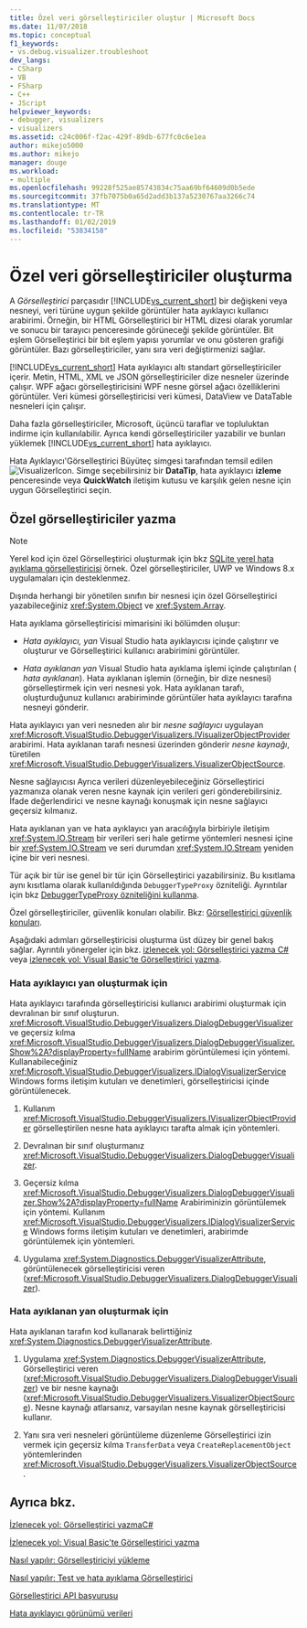 ```yaml
---
title: Özel veri görselleştiriciler oluştur | Microsoft Docs
ms.date: 11/07/2018
ms.topic: conceptual
f1_keywords:
- vs.debug.visualizer.troubleshoot
dev_langs:
- CSharp
- VB
- FSharp
- C++
- JScript
helpviewer_keywords:
- debugger, visualizers
- visualizers
ms.assetid: c24c006f-f2ac-429f-89db-677fc0c6e1ea
author: mikejo5000
ms.author: mikejo
manager: douge
ms.workload:
- multiple
ms.openlocfilehash: 99228f525ae85743834c75aa69bf64609d0b5ede
ms.sourcegitcommit: 37fb7075b0a65d2add3b137a5230767aa3266c74
ms.translationtype: MT
ms.contentlocale: tr-TR
ms.lasthandoff: 01/02/2019
ms.locfileid: "53834158"
---
```

# <a name="create-custom-data-visualizers"></a>Özel veri görselleştiriciler oluşturma 
 A *Görselleştirici* parçasıdır [!INCLUDE[vs_current_short](../code-quality/includes/vs_current_short_md.md)] bir değişkeni veya nesneyi, veri türüne uygun şekilde görüntüler hata ayıklayıcı kullanıcı arabirimi. Örneğin, bir HTML Görselleştirici bir HTML dizesi olarak yorumlar ve sonucu bir tarayıcı penceresinde görüneceği şekilde görüntüler. Bit eşlem Görselleştirici bir bit eşlem yapısı yorumlar ve onu gösteren grafiği görüntüler. Bazı görselleştiriciler, yanı sıra veri değiştirmenizi sağlar.

 [!INCLUDE[vs_current_short](../code-quality/includes/vs_current_short_md.md)] Hata ayıklayıcı altı standart görselleştiriciler içerir. Metin, HTML, XML ve JSON görselleştiriciler dize nesneler üzerinde çalışır. WPF ağacı görselleştiricisini WPF nesne görsel ağacı özelliklerini görüntüler. Veri kümesi görselleştiricisi veri kümesi, DataView ve DataTable nesneleri için çalışır. 

Daha fazla görselleştiriciler, Microsoft, üçüncü taraflar ve topluluktan indirme için kullanılabilir. Ayrıca kendi görselleştiriciler yazabilir ve bunları yüklemek [!INCLUDE[vs_current_short](../code-quality/includes/vs_current_short_md.md)] hata ayıklayıcı.

Hata Ayıklayıcı'Görselleştirici Büyüteç simgesi tarafından temsil edilen ![VisualizerIcon](../debugger/media/dbg-tips-visualizer-icon.png "Görselleştirici simgesi"). Simge seçebilirsiniz bir **DataTip**, hata ayıklayıcı **izleme** penceresinde veya **QuickWatch** iletişim kutusu ve karşılık gelen nesne için uygun Görselleştirici seçin.

## <a name="write-custom-visualizers"></a>Özel görselleştiriciler yazma

 > [!NOTE]
 > Yerel kod için özel Görselleştirici oluşturmak için bkz [SQLite yerel hata ayıklama görselleştiricisi](https://github.com/Microsoft/VSSDK-Extensibility-Samples/tree/master/SqliteVisualizer) örnek. Özel görselleştiriciler, UWP ve Windows 8.x uygulamaları için desteklenmez.

Dışında herhangi bir yönetilen sınıfın bir nesnesi için özel Görselleştirici yazabileceğiniz <xref:System.Object> ve <xref:System.Array>.  
  
Hata ayıklama görselleştiricisi mimarisini iki bölümden oluşur:  
  
- *Hata ayıklayıcı, yan* Visual Studio hata ayıklayıcısı içinde çalıştırır ve oluşturur ve Görselleştirici kullanıcı arabirimini görüntüler.  
  
- *Hata ayıklanan yan* Visual Studio hata ayıklama işlemi içinde çalıştırılan ( *hata ayıklanan*). Hata ayıklanan işlemin (örneğin, bir dize nesnesi) görselleştirmek için veri nesnesi yok. Hata ayıklanan tarafı, oluşturduğunuz kullanıcı arabiriminde görüntüler hata ayıklayıcı tarafına nesneyi gönderir.  

Hata ayıklayıcı yan veri nesneden alır bir *nesne sağlayıcı* uygulayan <xref:Microsoft.VisualStudio.DebuggerVisualizers.IVisualizerObjectProvider> arabirimi. Hata ayıklanan tarafı nesnesi üzerinden gönderir *nesne kaynağı*, türetilen <xref:Microsoft.VisualStudio.DebuggerVisualizers.VisualizerObjectSource>. 

Nesne sağlayıcısı Ayrıca verileri düzenleyebileceğiniz Görselleştirici yazmanıza olanak veren nesne kaynak için verileri geri gönderebilirsiniz. İfade değerlendirici ve nesne kaynağı konuşmak için nesne sağlayıcı geçersiz kılmanız.  
  
Hata ayıklanan yan ve hata ayıklayıcı yan aracılığıyla birbiriyle iletişim <xref:System.IO.Stream> bir verileri seri hale getirme yöntemleri nesnesi içine bir <xref:System.IO.Stream> ve seri durumdan <xref:System.IO.Stream> yeniden içine bir veri nesnesi.  

Tür açık bir tür ise genel bir tür için Görselleştirici yazabilirsiniz. Bu kısıtlama aynı kısıtlama olarak kullanıldığında `DebuggerTypeProxy` özniteliği. Ayrıntılar için bkz [DebuggerTypeProxy özniteliğini kullanma](../debugger/using-debuggertypeproxy-attribute.md).  
  
Özel görselleştiriciler, güvenlik konuları olabilir. Bkz: [Görselleştirici güvenlik konuları](../debugger/visualizer-security-considerations.md).  
  
Aşağıdaki adımları görselleştiricisi oluşturma üst düzey bir genel bakış sağlar. Ayrıntılı yönergeler için bkz. [izlenecek yol: Görselleştirici yazma C# ](../debugger/walkthrough-writing-a-visualizer-in-csharp.md) veya [izlenecek yol: Visual Basic'te Görselleştirici yazma](../debugger/walkthrough-writing-a-visualizer-in-visual-basic.md).  
  
### <a name="to-create-the-debugger-side"></a>Hata ayıklayıcı yan oluşturmak için  
  
Hata ayıklayıcı tarafında görselleştiricisi kullanıcı arabirimi oluşturmak için devralınan bir sınıf oluşturun. <xref:Microsoft.VisualStudio.DebuggerVisualizers.DialogDebuggerVisualizer>ve geçersiz kılma <xref:Microsoft.VisualStudio.DebuggerVisualizers.DialogDebuggerVisualizer.Show%2A?displayProperty=fullName> arabirim görüntülemesi için yöntemi. Kullanabileceğiniz <xref:Microsoft.VisualStudio.DebuggerVisualizers.IDialogVisualizerService> Windows forms iletişim kutuları ve denetimleri, görselleştiricisi içinde görüntülenecek.  
  
1.  Kullanım <xref:Microsoft.VisualStudio.DebuggerVisualizers.IVisualizerObjectProvider> görselleştirilen nesne hata ayıklayıcı tarafta almak için yöntemleri.  
  
1.  Devralınan bir sınıf oluşturmanız <xref:Microsoft.VisualStudio.DebuggerVisualizers.DialogDebuggerVisualizer>.  
  
1.  Geçersiz kılma <xref:Microsoft.VisualStudio.DebuggerVisualizers.DialogDebuggerVisualizer.Show%2A?displayProperty=fullName> Arabiriminizin görüntülemek için yöntemi. Kullanım <xref:Microsoft.VisualStudio.DebuggerVisualizers.IDialogVisualizerService> Windows forms iletişim kutuları ve denetimleri, arabirimde görüntülemek için yöntemleri.  
  
4.  Uygulama <xref:System.Diagnostics.DebuggerVisualizerAttribute>, görüntülenecek görselleştiricisi veren (<xref:Microsoft.VisualStudio.DebuggerVisualizers.DialogDebuggerVisualizer>).  
  
### <a name="to-create-the-debuggee-side"></a>Hata ayıklanan yan oluşturmak için  
  
Hata ayıklanan tarafın kod kullanarak belirttiğiniz <xref:System.Diagnostics.DebuggerVisualizerAttribute>.  
  
1.  Uygulama <xref:System.Diagnostics.DebuggerVisualizerAttribute>, Görselleştirici veren (<xref:Microsoft.VisualStudio.DebuggerVisualizers.DialogDebuggerVisualizer>) ve bir nesne kaynağı (<xref:Microsoft.VisualStudio.DebuggerVisualizers.VisualizerObjectSource>). Nesne kaynağı atlarsanız, varsayılan nesne kaynak görselleştiricisi kullanır.  
  
1.  Yanı sıra veri nesneleri görüntüleme düzenleme Görselleştirici izin vermek için geçersiz kılma `TransferData` veya `CreateReplacementObject` yöntemlerinden <xref:Microsoft.VisualStudio.DebuggerVisualizers.VisualizerObjectSource>.   
  
## <a name="see-also"></a>Ayrıca bkz.
  
 [İzlenecek yol: Görselleştirici yazmaC#](../debugger/walkthrough-writing-a-visualizer-in-csharp.md)  

 [İzlenecek yol: Visual Basic'te Görselleştirici yazma](../debugger/walkthrough-writing-a-visualizer-in-visual-basic.md)  
  
 [Nasıl yapılır: Görselleştiriciyi yükleme](../debugger/how-to-install-a-visualizer.md)  
  
 [Nasıl yapılır: Test ve hata ayıklama Görselleştirici](../debugger/how-to-test-and-debug-a-visualizer.md)  
  
 [Görselleştirici API başvurusu](../debugger/visualizer-api-reference.md)  
  
 [Hata ayıklayıcı görünümü verileri](../debugger/viewing-data-in-the-debugger.md)